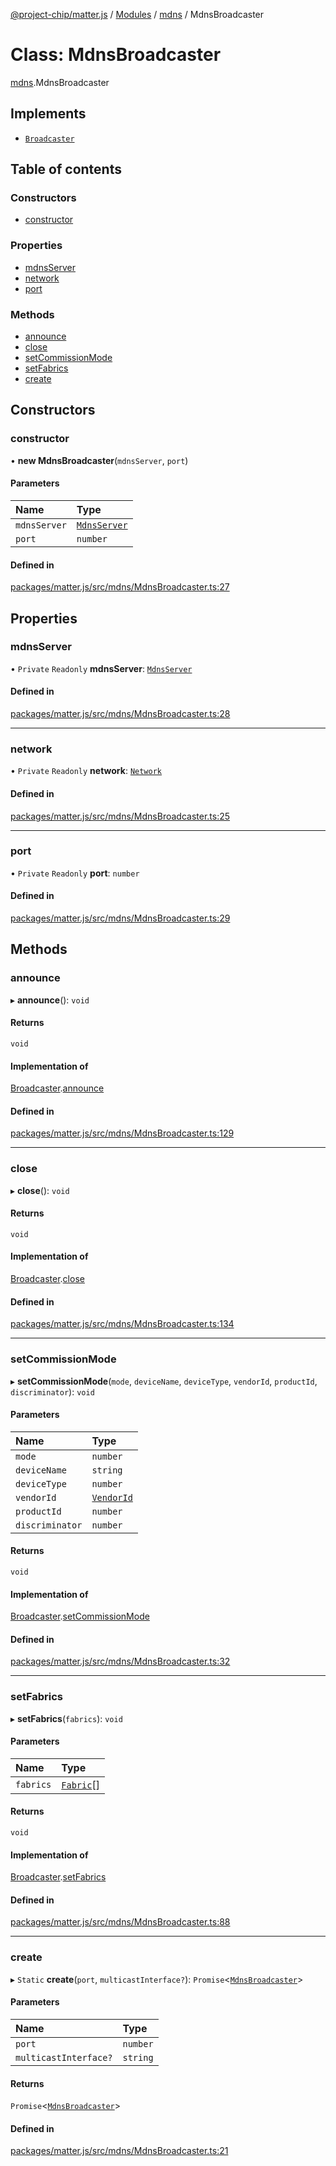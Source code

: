 [@project-chip/matter.js](../README.md) / [Modules](../modules.md) / [mdns](../modules/mdns.md) / MdnsBroadcaster

# Class: MdnsBroadcaster

[mdns](../modules/mdns.md).MdnsBroadcaster

## Implements

- [`Broadcaster`](../interfaces/common.Broadcaster.md)

## Table of contents

### Constructors

- [constructor](mdns.MdnsBroadcaster.md#constructor)

### Properties

- [mdnsServer](mdns.MdnsBroadcaster.md#mdnsserver)
- [network](mdns.MdnsBroadcaster.md#network)
- [port](mdns.MdnsBroadcaster.md#port)

### Methods

- [announce](mdns.MdnsBroadcaster.md#announce)
- [close](mdns.MdnsBroadcaster.md#close)
- [setCommissionMode](mdns.MdnsBroadcaster.md#setcommissionmode)
- [setFabrics](mdns.MdnsBroadcaster.md#setfabrics)
- [create](mdns.MdnsBroadcaster.md#create)

## Constructors

### constructor

• **new MdnsBroadcaster**(`mdnsServer`, `port`)

#### Parameters

| Name | Type |
| :------ | :------ |
| `mdnsServer` | [`MdnsServer`](mdns.MdnsServer.md) |
| `port` | `number` |

#### Defined in

[packages/matter.js/src/mdns/MdnsBroadcaster.ts:27](https://github.com/project-chip/matter.js/blob/5bdbf8d/packages/matter.js/src/mdns/MdnsBroadcaster.ts#L27)

## Properties

### mdnsServer

• `Private` `Readonly` **mdnsServer**: [`MdnsServer`](mdns.MdnsServer.md)

#### Defined in

[packages/matter.js/src/mdns/MdnsBroadcaster.ts:28](https://github.com/project-chip/matter.js/blob/5bdbf8d/packages/matter.js/src/mdns/MdnsBroadcaster.ts#L28)

___

### network

• `Private` `Readonly` **network**: [`Network`](net.Network.md)

#### Defined in

[packages/matter.js/src/mdns/MdnsBroadcaster.ts:25](https://github.com/project-chip/matter.js/blob/5bdbf8d/packages/matter.js/src/mdns/MdnsBroadcaster.ts#L25)

___

### port

• `Private` `Readonly` **port**: `number`

#### Defined in

[packages/matter.js/src/mdns/MdnsBroadcaster.ts:29](https://github.com/project-chip/matter.js/blob/5bdbf8d/packages/matter.js/src/mdns/MdnsBroadcaster.ts#L29)

## Methods

### announce

▸ **announce**(): `void`

#### Returns

`void`

#### Implementation of

[Broadcaster](../interfaces/common.Broadcaster.md).[announce](../interfaces/common.Broadcaster.md#announce)

#### Defined in

[packages/matter.js/src/mdns/MdnsBroadcaster.ts:129](https://github.com/project-chip/matter.js/blob/5bdbf8d/packages/matter.js/src/mdns/MdnsBroadcaster.ts#L129)

___

### close

▸ **close**(): `void`

#### Returns

`void`

#### Implementation of

[Broadcaster](../interfaces/common.Broadcaster.md).[close](../interfaces/common.Broadcaster.md#close)

#### Defined in

[packages/matter.js/src/mdns/MdnsBroadcaster.ts:134](https://github.com/project-chip/matter.js/blob/5bdbf8d/packages/matter.js/src/mdns/MdnsBroadcaster.ts#L134)

___

### setCommissionMode

▸ **setCommissionMode**(`mode`, `deviceName`, `deviceType`, `vendorId`, `productId`, `discriminator`): `void`

#### Parameters

| Name | Type |
| :------ | :------ |
| `mode` | `number` |
| `deviceName` | `string` |
| `deviceType` | `number` |
| `vendorId` | [`VendorId`](datatype.VendorId.md) |
| `productId` | `number` |
| `discriminator` | `number` |

#### Returns

`void`

#### Implementation of

[Broadcaster](../interfaces/common.Broadcaster.md).[setCommissionMode](../interfaces/common.Broadcaster.md#setcommissionmode)

#### Defined in

[packages/matter.js/src/mdns/MdnsBroadcaster.ts:32](https://github.com/project-chip/matter.js/blob/5bdbf8d/packages/matter.js/src/mdns/MdnsBroadcaster.ts#L32)

___

### setFabrics

▸ **setFabrics**(`fabrics`): `void`

#### Parameters

| Name | Type |
| :------ | :------ |
| `fabrics` | [`Fabric`](fabric.Fabric.md)[] |

#### Returns

`void`

#### Implementation of

[Broadcaster](../interfaces/common.Broadcaster.md).[setFabrics](../interfaces/common.Broadcaster.md#setfabrics)

#### Defined in

[packages/matter.js/src/mdns/MdnsBroadcaster.ts:88](https://github.com/project-chip/matter.js/blob/5bdbf8d/packages/matter.js/src/mdns/MdnsBroadcaster.ts#L88)

___

### create

▸ `Static` **create**(`port`, `multicastInterface?`): `Promise`<[`MdnsBroadcaster`](mdns.MdnsBroadcaster.md)\>

#### Parameters

| Name | Type |
| :------ | :------ |
| `port` | `number` |
| `multicastInterface?` | `string` |

#### Returns

`Promise`<[`MdnsBroadcaster`](mdns.MdnsBroadcaster.md)\>

#### Defined in

[packages/matter.js/src/mdns/MdnsBroadcaster.ts:21](https://github.com/project-chip/matter.js/blob/5bdbf8d/packages/matter.js/src/mdns/MdnsBroadcaster.ts#L21)
